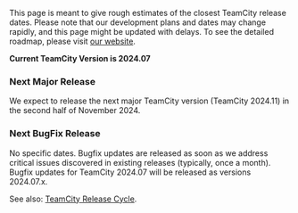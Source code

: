[//]: # (title: Roadmap Outline)
[//]: # (auxiliary-id: Roadmap Outline)

This page is meant to give rough estimates of the closest TeamCity release dates. Please note that our development plans and dates may change rapidly, and this page might be updated with delays. To see the detailed roadmap, please visit [our website](https://www.jetbrains.com/teamcity/roadmap/#teamcity-roadmap).

__Current TeamCity Version is 2024.07__

### Next Major Release

We expect to release the next major TeamCity version (TeamCity 2024.11) in the second half of November 2024.

### Next BugFix Release

No specific dates. Bugfix updates are released as soon as we address critical issues discovered in existing releases (typically, once a month). Bugfix updates for TeamCity 2024.07 will be released as versions 2024.07.x.

See also: [TeamCity Release Cycle](teamcity-release-cycle.md).
